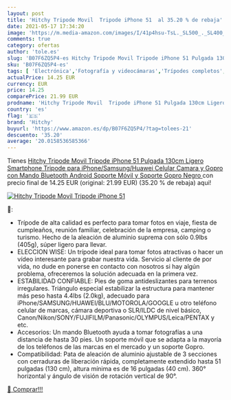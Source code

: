 ```yaml
---
layout: post
title: 'Hitchy Tripode Movil  Tripode iPhone 51  al 35.20 % de rebaja'
date: 2021-05-17 17:34:20
image: 'https://m.media-amazon.com/images/I/41p4hsu-TsL._SL500_._SL400_.jpg'
comments: true
category: ofertas
author: 'tole.es'
slug: 'B07F6ZQ5P4-es Hitchy Tripode Movil Tripode iPhone 51 Pulgada 130cm...'
sku: 'B07F6ZQ5P4-es'
tags: [ 'Electrónica','Fotografía y videocámaras','Trípodes completos','Trípodes de mesa y viaje','Trípodes y monopies','android','hitchy', ]
actualPrice: 14.25 EUR
currency: EUR
price: 14.25
comparePrice: 21.99 EUR
prodname: 'Hitchy Tripode Movil  Tripode iPhone 51 Pulgada 130cm Ligero Smartphone Tripode para iPhone/Samsung/Huawei Celular  Camara y Gopro con Mando Bluetooth Android  Soporte Móvil y Soporte Gopro  Negro '
country: 'es'
flag: '🇪🇸'
brand: 'Hitchy'
buyurl: 'https://www.amazon.es/dp/B07F6ZQ5P4/?tag=tolees-21'
descuento: '35.20'
average: '20.0158536585366'
---
```


Tienes [Hitchy Tripode Movil  Tripode iPhone 51 Pulgada 130cm Ligero Smartphone Tripode para iPhone/Samsung/Huawei Celular  Camara y Gopro con Mando Bluetooth Android  Soporte Móvil y Soporte Gopro  Negro ](https://www.amazon.es/dp/B07F6ZQ5P4/?tag=tolees-21) con precio final de  14.25 EUR (original: 21.99 EUR) (35.20 %  de rebaja) aqui!

[![Hitchy Tripode Movil  Tripode iPhone 51 ](https://m.media-amazon.com/images/I/41p4hsu-TsL._SL500_._SL400_.jpg)](https://www.amazon.es/dp/B07F6ZQ5P4/?tag=tolees-21)

🔎:

- Trípode de alta calidad es perfecto para tomar fotos en viaje, fiesta de cumpleaños, reunión familiar, celebración de la empresa, camping o turismo. Hecho de la aleación de aluminio suprema con sólo 0.9lbs (405g), súper ligero para llevar.
- ELECCION WISE: Un trípode ideal para tomar fotos atractivas o hacer un vídeo interesante para grabar nuestra vida. Servicio al cliente de por vida, no dude en ponerse en contacto con nosotros si hay algún problema, ofreceremos la solución adecuada en la primera vez.
- ESTABILIDAD CONFIABLE: Pies de goma antideslizantes para terrenos irregulares. Triángulo especial estabilizar la estructura para mantener más peso hasta 4.4lbs (2.0kg), adecuado para iPhone/SAMSUNG/HUAWEI/BLU/MOTOROLA/GOOGLE u otro teléfono celular de marcas, cámara deportiva o SLR/ILDC de nivel básico, Canon/Nikon/SONY/FUJIFILM/Panasonic/OLYMPUS/Leica/PENTAX y etc.
- Accesorios: Un mando Bluetooth ayuda a tomar fotografías a una distancia de hasta 30 pies. Un soporte móvil que se adapta a la mayoría de los teléfonos de las marcas en el mercado y un soporte Gopro.
- Compatibilidad: Pata de aleación de aluminio ajustable de 3 secciones con cerraduras de liberación rápida, completamente extendido hasta 51 pulgadas (130 cm), altura mínima es de 16 pulgadas (40 cm). 360° horizontal y ángulo de visión de rotación vertical de 90°.

[🛒 Comprar!!!](https://www.amazon.es/dp/B07F6ZQ5P4/?tag=tolees-21)
